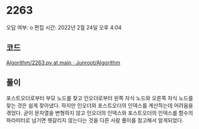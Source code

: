 # 2263

오답 여부: o
편집 시간: 2022년 2월 24일 오후 4:04

## 코드

[Algorithm/2263.py at main · Junroot/Algorithm](https://github.com/Junroot/Algorithm/blob/main/backjoon/2263.py)

## 풀이

포스트오더로부터 부모 노드를 찾고 인오더로부터 왼쪽 자식 노드와 오른쪽 자식 노드를 찾는 것은 쉽게 찾아냈다. 하지만 인오더와 포스트오더의 인덱스를 계산하는데 어려움을 겪었다. 굳이 문자열을 변형하지 않고 인오더의 인덱스와 포스트오더의 인덱스를 함수의 파라미터로 넘기면 헷갈리지 않는다는 것을 다른 사람 풀이를 참고해서 알게되었다.